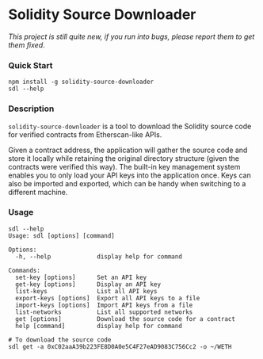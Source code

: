 Solidity Source Downloader
===

*This project is still quite new, if you run into bugs, please report them to get them fixed*.

### Quick Start
```
npm install -g solidity-source-downloader
sdl --help
```

### Description
`solidity-source-downloader` is a tool to download the Solidity source code for verified contracts from Etherscan-like APIs.

Given a contract address, the application will gather the source code and store it locally while retaining the original directory structure (given the contracts were verified this way). The built-in key management system enables you to only load your API keys into the application once. Keys can also be imported and exported, which can be handy when switching to a different machine.

### Usage
```
sdl --help
Usage: sdl [options] [command]

Options:
  -h, --help             display help for command

Commands:
  set-key [options]      Set an API key
  get-key [options]      Display an API key
  list-keys              List all API keys
  export-keys [options]  Export all API keys to a file
  import-keys [options]  Import API keys from a file
  list-networks          List all supported networks
  get [options]          Download the source code for a contract
  help [command]         display help for command

# To download the source code
sdl get -a 0xC02aaA39b223FE8D0A0e5C4F27eAD9083C756Cc2 -o ~/WETH
```
